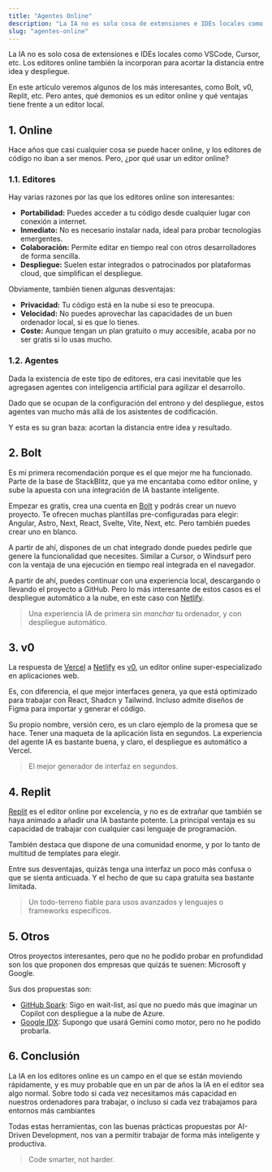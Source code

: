 ```yaml
---
title: "Agentes Online"
description: "La IA no es solo cosa de extensiones e IDEs locales como VSCode, Cursor, etc. Los editores online también la incorporan para acortar la distancia entre idea y despliegue. En este artículo veremos algunos de los más interesantes, como Bolt, v0, Replit, etc. Pero antes, qué demonios es un editor online y qué ventajas tiene frente a un editor local."
slug: "agentes-online"
---
```


La IA no es solo cosa de extensiones e IDEs locales como VSCode, Cursor, etc. Los editores online también la incorporan para acortar la distancia entre idea y despliegue.

En este artículo veremos algunos de los más interesantes, como Bolt, v0, Replit, etc. Pero antes, qué demonios es un editor online y qué ventajas tiene frente a un editor local.

## 1. Online

Hace años que casi cualquier cosa se puede hacer online, y los editores de código no iban a ser menos. Pero, ¿por qué usar un editor online?

### 1.1. Editores

Hay varias razones por las que los editores online son interesantes:

- **Portabilidad:** Puedes acceder a tu código desde cualquier lugar con conexión a internet.
- **Inmediato:** No es necesario instalar nada, ideal para probar tecnologías emergentes.
- **Colaboración:** Permite editar en tiempo real con otros desarrolladores de forma sencilla.
- **Despliegue:** Suelen estar integrados o patrocinados por plataformas cloud, que simplifican el despliegue.

Obviamente, también tienen algunas desventajas:

- **Privacidad:** Tu código está en la nube si eso te preocupa.
- **Velocidad:** No puedes aprovechar las capacidades de un buen ordenador local, si es que lo tienes.
- **Coste:** Aunque tengan un plan gratuito o muy accesible, acaba por no ser gratis si lo usas mucho.

### 1.2. Agentes

Dada la existencia de este tipo de editores, era casi inevitable que les agregasen agentes con inteligencia artificial para agilizar el desarrollo.

Dado que se ocupan de la configuración del entrono y del despliegue, estos agentes van mucho más allá de los asistentes de codificación.

Y esta es su gran baza: acortan la distancia entre idea y resultado.

## 2. Bolt

Es mi primera recomendación porque es el que mejor me ha funcionado. Parte de la base de StackBlitz, que ya me encantaba como editor online, y sube la apuesta con una integración de IA bastante inteligente.

Empezar es gratis, crea una cuenta en [Bolt](https://bolt.new/) y podrás crear un nuevo proyecto. Te ofrecen muchas plantillas pre-configuradas para elegir: Angular, Astro, Next, React, Svelte, Vite, Next, etc. Pero también puedes crear uno en blanco.

A partir de ahí, dispones de un chat integrado donde puedes pedirle que genere la funcionalidad que necesites. Similar a Cursor, o Windsurf pero con la ventaja de una ejecución en tiempo real integrada en el navegador.

A partir de ahí, puedes continuar con una experiencia local, descargando o llevando el proyecto a GitHub. Pero lo más interesante de estos casos es el despliegue automático a la nube, en este caso con [Netlify](https://www.netlify.com/).

> Una experiencia IA de primera sin _manchar_ tu ordenador, y con despliegue automático.

## 3. v0

La respuesta de [Vercel](https://vercel.com/) a [Netlify](https://www.netlify.com/) es [v0](https://v0.dev/), un editor online super-especializado en aplicaciones web.

Es, con diferencia, el que mejor interfaces genera, ya que está optimizado para trabajar con React, Shadcn y Tailwind. Incluso admite diseños de Figma para importar y generar el código. 

Su propio nombre, versión cero, es un claro ejemplo de la promesa que se hace. Tener una maqueta de la aplicación lista en segundos. La experiencia del agente IA es bastante buena, y claro, el despliegue es automático a Vercel.

> El mejor generador de interfaz en segundos.

## 4. Replit

[Replit](https://replit.com/) es el editor online por excelencia, y no es de extrañar que también se haya animado a añadir una IA bastante potente. La principal ventaja es su capacidad de trabajar con cualquier casi lenguaje de programación.

También destaca que dispone de una comunidad enorme, y por lo tanto de multitud de templates para elegir. 

Entre sus desventajas, quizás tenga una interfaz un poco más confusa o que se sienta anticuada. Y el hecho de que su capa gratuita sea bastante limitada.

> Un todo-terreno fiable para usos avanzados y lenguajes o frameworks específicos.

## 5. Otros

Otros proyectos interesantes, pero que no he podido probar en profundidad son los que proponen dos empresas que quizás te suenen: Microsoft y Google.

Sus dos propuestas son:

- [GitHub Spark](https://github.com/features/copilot): Sigo en wait-list, así que no puedo más que imaginar un Copilot con despliegue a la nube de Azure.
- [Google IDX](https://idx.google.com/): Supongo que usará Gemini como motor, pero no he podido probarla.

## 6. Conclusión

La IA en los editores online es un campo en el que se están moviendo rápidamente, y es muy probable que en un par de años la IA en el editor sea algo normal. Sobre todo si cada vez necesitamos más capacidad en nuestros ordenadores para trabajar, o incluso si cada vez trabajamos para entornos más cambiantes

Todas estas herramientas, con las buenas prácticas propuestas por AI-Driven Development, nos van a permitir trabajar de forma más inteligente y productiva.

> Code smarter, not harder.

